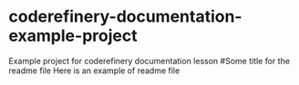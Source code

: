 # coderefinery-documentation-example-project
Example project for coderefinery documentation lesson
#Some title for the readme file
Here is an example of readme file
